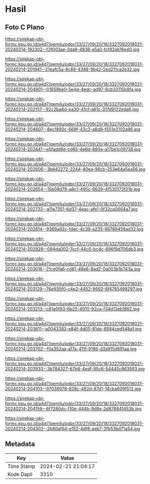 # Hasil

## Foto C Plano

https://sirekap-obj-formc.kpu.go.id/a4d7/pemilu/pdpr/33/27/09/20/18/3327092018031-20240214-192302--f3f003ae-3da9-4936-a5a0-fcf82ab16e40.jpg

https://sirekap-obj-formc.kpu.go.id/a4d7/pemilu/pdpr/33/27/09/20/18/3327092018031-20240214-201941--21eafc5a-8c89-4348-9b42-2ed211ca2e32.jpg

https://sirekap-obj-formc.kpu.go.id/a4d7/pemilu/pdpr/33/27/09/20/18/3327092018031-20240214-204901--01659be0-5e4d-4edc-ad97-9cb33115b8fa.jpg

https://sirekap-obj-formc.kpu.go.id/a4d7/pemilu/pdpr/33/27/09/20/18/3327092018031-20240214-202157--92c2ba4d-ea30-41cf-a61c-317d9122eda8.jpg

https://sirekap-obj-formc.kpu.go.id/a4d7/pemilu/pdpr/33/27/09/20/18/3327092018031-20240214-204607--8ec1892c-669f-43c3-a6d9-f551e2102a96.jpg

https://sirekap-obj-formc.kpu.go.id/a4d7/pemilu/pdpr/33/27/09/20/18/3327092018031-20240214-202441--e5fadd6e-cd65-4e6d-860e-a17be1c09736.jpg

https://sirekap-obj-formc.kpu.go.id/a4d7/pemilu/pdpr/33/27/09/20/18/3327092018031-20240214-202606--3b842272-2244-40ea-98cb-253e64a5ea56.jpg

https://sirekap-obj-formc.kpu.go.id/a4d7/pemilu/pdpr/33/27/09/20/18/3327092018031-20240214-202654--15b08d79-a8c1-495c-9629-4f530173f21b.jpg

https://sirekap-obj-formc.kpu.go.id/a4d7/pemilu/pdpr/33/27/09/20/18/3327092018031-20240214-202732--a11e7351-6d37-4eac-afe1-0f32ca0664a7.jpg

https://sirekap-obj-formc.kpu.go.id/a4d7/pemilu/pdpr/33/27/09/20/18/3327092018031-20240214-202814--9369a92c-fdec-4c39-a235-98789458ad32.jpg

https://sirekap-obj-formc.kpu.go.id/a4d7/pemilu/pdpr/33/27/09/20/18/3327092018031-20240214-202929--094da002-7ccf-44c0-bc4c-696f9d706db3.jpg

https://sirekap-obj-formc.kpu.go.id/a4d7/pemilu/pdpr/33/27/09/20/18/3327092018031-20240214-203016--21ce0fa6-cd61-48e6-8ad2-0a003b1b743a.jpg

https://sirekap-obj-formc.kpu.go.id/a4d7/pemilu/pdpr/33/27/09/20/18/3327092018031-20240214-203129--76e935f0-c4e2-4452-8692-8f4785498297.jpg

https://sirekap-obj-formc.kpu.go.id/a4d7/pemilu/pdpr/33/27/09/20/18/3327092018031-20240214-203213--c81e0f83-6b25-4910-92ca-f34d13eb1862.jpg

https://sirekap-obj-formc.kpu.go.id/a4d7/pemilu/pdpr/33/27/09/20/18/3327092018031-20240214-203611--a0043383-e84f-4d05-81de-6584ced548a1.jpg

https://sirekap-obj-formc.kpu.go.id/a4d7/pemilu/pdpr/33/27/09/20/18/3327092018031-20240214-203702--f0a352aa-a17a-411f-9186-d3a915d891aa.jpg

https://sirekap-obj-formc.kpu.go.id/a4d7/pemilu/pdpr/33/27/09/20/18/3327092018031-20240214-203933--3b784327-67b6-4edf-85c6-54445c863563.jpg

https://sirekap-obj-formc.kpu.go.id/a4d7/pemilu/pdpr/33/27/09/20/18/3327092018031-20240214-204103--97038978-828c-462d-87d1-14cba609f512.jpg

https://sirekap-obj-formc.kpu.go.id/a4d7/pemilu/pdpr/33/27/09/20/18/3327092018031-20240214-204159--6f7280dc-f10e-444b-9d8e-2d878841453b.jpg

https://sirekap-obj-formc.kpu.go.id/a4d7/pemilu/pdpr/33/27/09/20/18/3327092018031-20240214-204302--2b80af64-e152-4df8-aeb7-2fb53bd71a54.jpg


## Metadata

| Key        | Value               |
| ---------- | ------------------- |
| Time Stamp | 2024-02-21 21:04:17 |
| Kode Dapil | 3310                |



